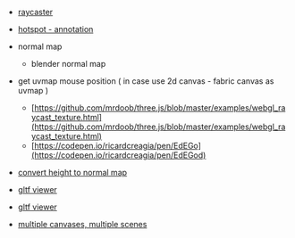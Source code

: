 - [raycaster](https://threejs.org/docs/#api/en/core/Raycaster)
- [hotspot - annotation](https://manu.ninja/webgl-three-js-annotations/)
- normal map
  - blender normal map
- get uvmap mouse position ( in case use 2d canvas - fabric canvas as uvmap )
  - [https://github.com/mrdoob/three.js/blob/master/examples/webgl_raycast_texture.html](https://github.com/mrdoob/three.js/blob/master/examples/webgl_raycast_texture.html)
  - [https://codepen.io/ricardcreagia/pen/EdEGo](https://codepen.io/ricardcreagia/pen/EdEGod)

- [convert height to normal map](https://cpetry.github.io/NormalMap-Online/)
- [gltf viewer](https://gltf-viewer.donmccurdy.com/)
- [gltf viewer](https://sandbox.babylonjs.com/)
- [multiple canvases, multiple scenes](https://threejs.org/manual/#en/multiple-scenes)